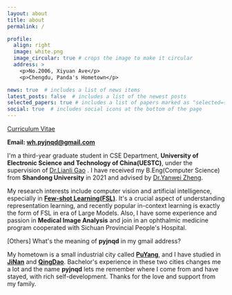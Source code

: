 ```yaml
---
layout: about
title: about
permalink: /

profile:
  align: right
  image: white.png
  image_circular: true # crops the image to make it circular
  address: >
    <p>No.2006, Xiyuan Ave</p>
    <p>Chengdu, Panda's Hometown</p>

news: true  # includes a list of news items
latest_posts: false  # includes a list of the newest posts
selected_papers: true # includes a list of papers marked as "selected={true}"
social: true  # includes social icons at the bottom of the page
---
```

[Curriculum Vitae](/assets/pdf/haowu_cv.pdf)  

**Email: wh.pyjnqd@gmail.com**

I'm a third-year graduate student in CSE Department, **University of Electronic Science and Technology of China(UESTC)**, under the supervision of [Dr.Lianli Gao](https://lianligao.github.io/) . I have received my B.Eng(Computer Science) from **Shandong University** in 2021 and advised by [Dr.Yanwei Zheng](https://ivyzheng.github.io/).

My research interests include computer vision and artificial intelligence, especially in [**Few-shot Learning(FSL)**](https://lilianweng.github.io/posts/2023-03-15-prompt-engineering/#few-shot). It's a crucial aspect of understanding representation learning, and recently popular in-context learning is exactly the form of FSL in era of Large Models. Also, I have some experience and passion in **Medical Image Analysis** and join in an ophthalmic medicine program cooperated with Sichuan Provincial People's Hospital.

[Others] What's the meaning of **pyjnqd** in my gmail address?

My hometown is a small industrial city called [**PuYang**](https://en.wikipedia.org/wiki/Puyang), and I have studied in [**JiNan**](https://en.wikipedia.org/wiki/Jinan) and [**QingDao**](https://en.wikipedia.org/wiki/Qingdao). Bachelor's experience in these two cities changes me a lot and the name **pyjnqd** lets me remember where I come from and have stayed, with rich self-development. Thanks for the love and support from my family.





